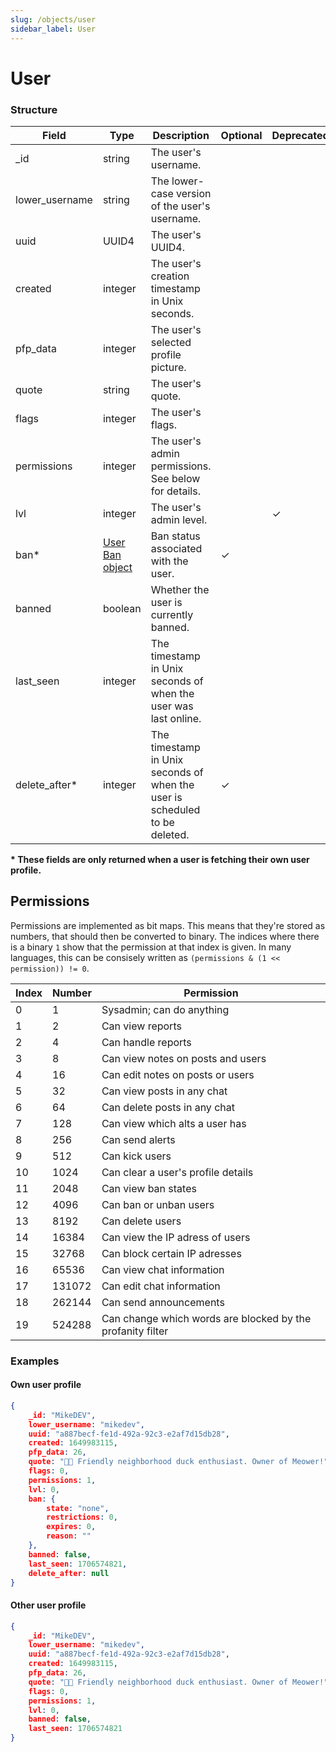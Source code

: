 ```yaml
---
slug: /objects/user
sidebar_label: User
---
```


# User

### Structure
| Field | Type | Description | Optional | Deprecated |
| - | - | - | - | - |
| _id | string | The user's username. |
| lower_username | string | The lower-case version of the user's username. |
| uuid | UUID4 | The user's UUID4. |
| created | integer | The user's creation timestamp in Unix seconds. |
| pfp_data | integer | The user's selected profile picture. |
| quote | string | The user's quote. |
| flags | integer | The user's flags. |
| permissions | integer | The user's admin permissions. See below for details. |
| lvl | integer | The user's admin level. | | ✓ |
| ban* | [User Ban object](/objects/user-ban) | Ban status associated with the user. | ✓ | |
| banned | boolean | Whether the user is currently banned. |
| last_seen | integer | The timestamp in Unix seconds of when the user was last online. |
| delete_after* | integer | The timestamp in Unix seconds of when the user is scheduled to be deleted. | ✓ | |

**\* These fields are only returned when a user is fetching their own user profile.**

## Permissions

Permissions are implemented as bit maps. This means that they're stored as numbers, that should then be converted to binary. The indices where there is a binary `1` show that the permission at that index is given. In many languages, this can be consisely written as `(permissions & (1 << permission)) != 0`.

| Index | Number | Permission |
| - | - | - |
| 0 | 1 | Sysadmin; can do anything |
| 1 | 2 | Can view reports |
| 2 | 4 | Can handle reports |
| 3 | 8 | Can view notes on posts and users |
| 4 | 16 | Can edit notes on posts or users |
| 5 | 32 | Can view posts in any chat |
| 6 | 64 | Can delete posts in any chat |
| 7 | 128 | Can view which alts a user has |
| 8 | 256 | Can send alerts |
| 9 | 512 | Can kick users |
| 10 | 1024 | Can clear a user's profile details |
| 11 | 2048 | Can view ban states |
| 12 | 4096 | Can ban or unban users |
| 13 | 8192 | Can delete users |
| 14 | 16384 | Can view the IP adress of users |
| 15 | 32768 | Can block certain IP adresses |
| 16 | 65536 | Can view chat information |
| 17 | 131072 | Can edit chat information |
| 18 | 262144 | Can send announcements |
| 19 | 524288 | Can change which words are blocked by the profanity filter |


### Examples
#### Own user profile
```json
{
    _id: "MikeDEV",
    lower_username: "mikedev",
    uuid: "a887becf-fe1d-492a-92c3-e2af7d15db28",
    created: 1649983115,
    pfp_data: 26,
    quote: "🦆👋 Friendly neighborhood duck enthusiast. Owner of Meower!",
    flags: 0,
    permissions: 1,
    lvl: 0,
    ban: {
        state: "none",
        restrictions: 0,
        expires: 0,
        reason: ""
    },
    banned: false,
    last_seen: 1706574821,
    delete_after: null
}
```

#### Other user profile
```json
{
    _id: "MikeDEV",
    lower_username: "mikedev",
    uuid: "a887becf-fe1d-492a-92c3-e2af7d15db28",
    created: 1649983115,
    pfp_data: 26,
    quote: "🦆👋 Friendly neighborhood duck enthusiast. Owner of Meower!",
    flags: 0,
    permissions: 1,
    lvl: 0,
    banned: false,
    last_seen: 1706574821
}
```
